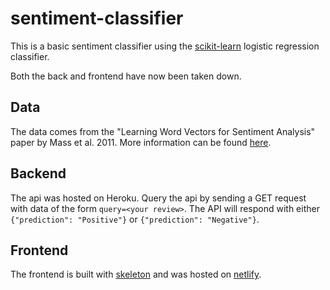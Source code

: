 # sentiment-classifier
This is a basic sentiment classifier using the [scikit-learn](https://scikit-learn.org/stable/) logistic regression classifier.

Both the back and frontend have now been taken down.

## Data
The data comes from the "Learning Word Vectors for Sentiment Analysis" paper by Mass et al. 2011. More information can be found [here](https://ai.stanford.edu/~amaas/data/sentiment/).

## Backend
The api was hosted on Heroku. Query the api by sending a GET request with data of the form ``query=<your review>``. The API will respond with either ``{"prediction": "Positive"}`` or ``{"prediction": "Negative"}``.

## Frontend
The frontend is built with [skeleton](http://getskeleton.com/) and was hosted on [netlify](https://www.netlify.com/).
